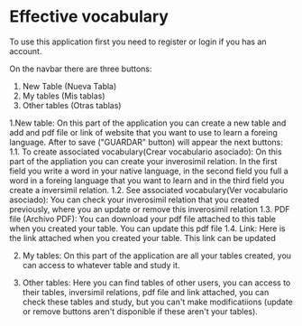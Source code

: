 # Effective vocabulary

To use this application first you need to register or login if you has an account.

On the navbar there are three buttons:

1. New Table (Nueva Tabla)
2. My tables (Mis tablas)
3. Other tables (Otras tablas)

1.New table: On this part of the application you can create a new table and add and pdf file or link of website that you want to use to learn a foreing language. After to save ("GUARDAR" button) will appear the next buttons:
    1.1. To create associated vocabulary(Crear vocabulario asociado): On this part of the appliation you can create your inverosimil relation. In the first field you write a word in your native language, in the second field you full a word in a foreing language that you want to learn and in the third field you create a inversimil relation.
    1.2. See associated vocabulary(Ver vocabulario asociado): You can check your inverosimil relation that you created previously, where you an update or remove this inverosimil relation
    1.3. PDF file (Archivo PDF): You can download your pdf file attached to this table when you created your table. You can update this pdf file
    1.4. Link: Here is the link attached when you created your table. This link can be updated

2. My tables: On this part of the application are all your tables created, you can access to whatever table and study it.

3. Other tables: Here you can find tables of other users, you can access to their tables, inversimil relations, pdf file and link attached, you can check these tables and study, but you can't make modificatiions (update or remove buttons aren't disponible if these aren't your tables).
